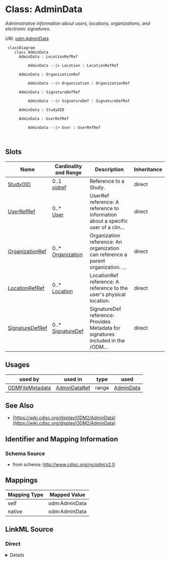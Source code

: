 # Class: AdminData


_Administrative information about users, locations, organizations, and electronic signatures._





URI: [odm:AdminData](http://www.cdisc.org/ns/odm/v2.0/AdminData)



```mermaid
 classDiagram
    class AdminData
      AdminData : LocationRefRef
        
          AdminData --|> Location : LocationRefRef
        
      AdminData : OrganizationRef
        
          AdminData --|> Organization : OrganizationRef
        
      AdminData : SignatureDefRef
        
          AdminData --|> SignatureDef : SignatureDefRef
        
      AdminData : StudyOID
        
      AdminData : UserRefRef
        
          AdminData --|> User : UserRefRef
        
      
```




<!-- no inheritance hierarchy -->


## Slots

| Name | Cardinality and Range | Description | Inheritance |
| ---  | --- | --- | --- |
| [StudyOID](StudyOID.md) | 0..1 <br/> [oidref](oidref.md) | Reference to a Study. | direct |
| [UserRefRef](UserRefRef.md) | 0..* <br/> [User](User.md) | UserRef reference: A reference to information about a specific user of a clin... | direct |
| [OrganizationRef](OrganizationRef.md) | 0..* <br/> [Organization](Organization.md) | Organization reference: An organization can reference a parent organization. ... | direct |
| [LocationRefRef](LocationRefRef.md) | 0..* <br/> [Location](Location.md) | LocationRef reference: A reference to the user's physical location. | direct |
| [SignatureDefRef](SignatureDefRef.md) | 0..* <br/> [SignatureDef](SignatureDef.md) | SignatureDef reference: Provides Metadata for signatures included in the /ODM... | direct |





## Usages

| used by | used in | type | used |
| ---  | --- | --- | --- |
| [ODMFileMetadata](ODMFileMetadata.md) | [AdminDataRef](AdminDataRef.md) | range | [AdminData](AdminData.md) |






## See Also

* [https://wiki.cdisc.org/display/ODM2/AdminData](https://wiki.cdisc.org/display/ODM2/AdminData)

## Identifier and Mapping Information







### Schema Source


* from schema: http://www.cdisc.org/ns/odm/v2.0





## Mappings

| Mapping Type | Mapped Value |
| ---  | ---  |
| self | odm:AdminData |
| native | odm:AdminData |





## LinkML Source

<!-- TODO: investigate https://stackoverflow.com/questions/37606292/how-to-create-tabbed-code-blocks-in-mkdocs-or-sphinx -->

### Direct

<details>
```yaml
name: AdminData
description: Administrative information about users, locations, organizations, and
  electronic signatures.
from_schema: http://www.cdisc.org/ns/odm/v2.0
see_also:
- https://wiki.cdisc.org/display/ODM2/AdminData
slots:
- StudyOID
- UserRefRef
- OrganizationRef
- LocationRefRef
- SignatureDefRef
slot_usage:
  StudyOID:
    name: StudyOID
    description: Reference to a Study.
    comments:
    - 'Required

      range: oidref

      Must match the OID for a /ODM/Study element.'
    domain_of:
    - Include
    - SourceItem
    - AdminData
    - MetaDataVersionRef
    - ReferenceData
    - ClinicalData
    - Association
    - KeySet
    range: oidref
  UserRefRef:
    name: UserRefRef
    multivalued: true
    domain_of:
    - AdminData
    - AuditRecord
    - Signature
    range: User
    inlined: true
    inlined_as_list: true
  OrganizationRef:
    name: OrganizationRef
    multivalued: true
    domain_of:
    - AdminData
    range: Organization
    inlined: true
    inlined_as_list: true
  LocationRefRef:
    name: LocationRefRef
    multivalued: true
    domain_of:
    - AdminData
    - AuditRecord
    - Signature
    range: Location
    inlined: true
    inlined_as_list: true
  SignatureDefRef:
    name: SignatureDefRef
    multivalued: true
    domain_of:
    - AdminData
    range: SignatureDef
    inlined: true
    inlined_as_list: true
class_uri: odm:AdminData

```
</details>

### Induced

<details>
```yaml
name: AdminData
description: Administrative information about users, locations, organizations, and
  electronic signatures.
from_schema: http://www.cdisc.org/ns/odm/v2.0
see_also:
- https://wiki.cdisc.org/display/ODM2/AdminData
slot_usage:
  StudyOID:
    name: StudyOID
    description: Reference to a Study.
    comments:
    - 'Required

      range: oidref

      Must match the OID for a /ODM/Study element.'
    domain_of:
    - Include
    - SourceItem
    - AdminData
    - MetaDataVersionRef
    - ReferenceData
    - ClinicalData
    - Association
    - KeySet
    range: oidref
  UserRefRef:
    name: UserRefRef
    multivalued: true
    domain_of:
    - AdminData
    - AuditRecord
    - Signature
    range: User
    inlined: true
    inlined_as_list: true
  OrganizationRef:
    name: OrganizationRef
    multivalued: true
    domain_of:
    - AdminData
    range: Organization
    inlined: true
    inlined_as_list: true
  LocationRefRef:
    name: LocationRefRef
    multivalued: true
    domain_of:
    - AdminData
    - AuditRecord
    - Signature
    range: Location
    inlined: true
    inlined_as_list: true
  SignatureDefRef:
    name: SignatureDefRef
    multivalued: true
    domain_of:
    - AdminData
    range: SignatureDef
    inlined: true
    inlined_as_list: true
attributes:
  StudyOID:
    name: StudyOID
    description: Reference to a Study.
    comments:
    - 'Required

      range: oidref

      Must match the OID for a /ODM/Study element.'
    from_schema: http://www.cdisc.org/ns/odm/v2.0
    rank: 1000
    alias: StudyOID
    owner: AdminData
    domain_of:
    - Include
    - SourceItem
    - AdminData
    - MetaDataVersionRef
    - ReferenceData
    - ClinicalData
    - Association
    - KeySet
    range: oidref
  UserRefRef:
    name: UserRefRef
    description: 'UserRef reference: A reference to information about a specific user
      of a clinical data collection or data management system.'
    from_schema: http://www.cdisc.org/ns/odm/v2.0
    rank: 1000
    multivalued: true
    identifier: false
    alias: UserRefRef
    owner: AdminData
    domain_of:
    - AdminData
    - AuditRecord
    - Signature
    range: User
    inlined: true
    inlined_as_list: true
  OrganizationRef:
    name: OrganizationRef
    description: 'Organization reference: An organization can reference a parent organization.
      Users may be associated with an Organization. An Organization may be associated
      with a Location. A User, Location, or Organization may have an address.'
    from_schema: http://www.cdisc.org/ns/odm/v2.0
    rank: 1000
    multivalued: true
    identifier: false
    alias: OrganizationRef
    owner: AdminData
    domain_of:
    - AdminData
    range: Organization
    inlined: true
    inlined_as_list: true
  LocationRefRef:
    name: LocationRefRef
    description: 'LocationRef reference: A reference to the user''s physical location.'
    from_schema: http://www.cdisc.org/ns/odm/v2.0
    rank: 1000
    multivalued: true
    identifier: false
    alias: LocationRefRef
    owner: AdminData
    domain_of:
    - AdminData
    - AuditRecord
    - Signature
    range: Location
    inlined: true
    inlined_as_list: true
  SignatureDefRef:
    name: SignatureDefRef
    description: 'SignatureDef reference: Provides Metadata for signatures included
      in the /ODM/ClinicalData.'
    from_schema: http://www.cdisc.org/ns/odm/v2.0
    rank: 1000
    multivalued: true
    identifier: false
    alias: SignatureDefRef
    owner: AdminData
    domain_of:
    - AdminData
    range: SignatureDef
    inlined: true
    inlined_as_list: true
class_uri: odm:AdminData

```
</details>